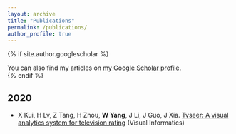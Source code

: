 ```yaml
---
layout: archive
title: "Publications"
permalink: /publications/
author_profile: true
---
```


{% if site.author.googlescholar %}
  <div class="wordwrap">You can also find my articles on <a href="{{site.author.googlescholar}}">my Google Scholar profile</a>.</div>
{% endif %}


2020
---
- X Kui, H Lv, Z Tang, H Zhou, **W Yang**, J Li, J Guo, J Xia. [Tvseer: A visual analytics system for television rating](https://www.sciencedirect.com/science/article/pii/S2468502X20300279) (Visual Informatics)

<!-- {% include base_path %}

{% for post in site.publications reversed %}
  {% include archive-single.html %}
{% endfor %} -->
